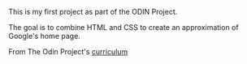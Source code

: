 This is my first project as part of the ODIN Project.

The goal is to combine HTML and CSS to create an approximation
of Google's home page.

From The Odin Project's [curriculum](http://www.theodinproject.com/web-development-101/html-css)

